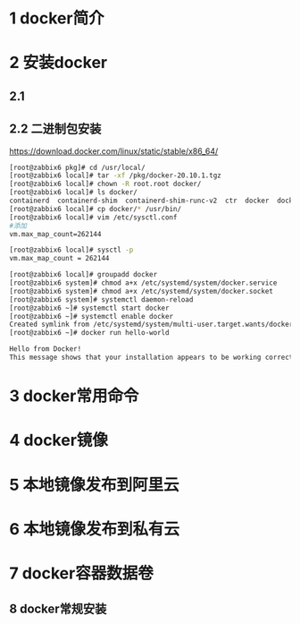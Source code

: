 # 1 docker简介

# 2 安装docker

## 2.1

## 2.2 二进制包安装

https://download.docker.com/linux/static/stable/x86_64/

```bash
[root@zabbix6 pkg]# cd /usr/local/
[root@zabbix6 local]# tar -xf /pkg/docker-20.10.1.tgz
[root@zabbix6 local]# chown -R root.root docker/
[root@zabbix6 local]# ls docker/
containerd  containerd-shim  containerd-shim-runc-v2  ctr  docker  dockerd  docker-init  docker-proxy  runc
[root@zabbix6 local]# cp docker/* /usr/bin/
[root@zabbix6 local]# vim /etc/sysctl.conf
#添加
vm.max_map_count=262144

[root@zabbix6 local]# sysctl -p
vm.max_map_count = 262144

[root@zabbix6 local]# groupadd docker
[root@zabbix6 system]# chmod a+x /etc/systemd/system/docker.service
[root@zabbix6 system]# chmod a+x /etc/systemd/system/docker.socket
[root@zabbix6 system]# systemctl daemon-reload
[root@zabbix6 ~]# systemctl start docker
[root@zabbix6 ~]# systemctl enable docker
Created symlink from /etc/systemd/system/multi-user.target.wants/docker.servi         ce to /etc/systemd/system/docker.service.
[root@zabbix6 ~]# docker run hello-world

Hello from Docker!
This message shows that your installation appears to be working correctly.
```

# 3 docker常用命令

# 4 docker镜像

# 5 本地镜像发布到阿里云

# 6 本地镜像发布到私有云

# 7 docker容器数据卷

## 8 docker常规安装
